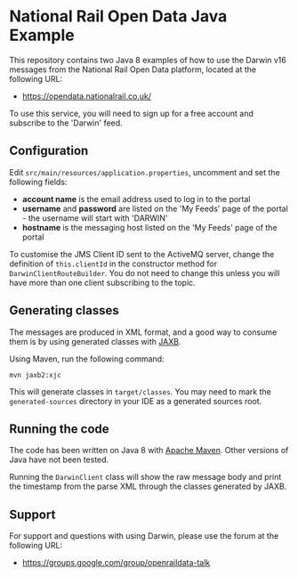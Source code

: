 National Rail Open Data Java Example
====================================

This repository contains two Java 8 examples of how to use the Darwin v16 messages
from the National Rail Open Data platform, located at the following URL:

* https://opendata.nationalrail.co.uk/

To use this service, you will need to sign up for a free account and subscribe
to the 'Darwin' feed.

Configuration
-------------

Edit `src/main/resources/application.properties`, uncomment and set the following fields:

* **account name** is the email address used to log in to the portal
* **username** and **password** are listed on the 'My Feeds' page of the portal - the username will start with 'DARWIN'
* **hostname** is the messaging host listed on the 'My Feeds' page of the portal

To customise the JMS Client ID sent to the ActiveMQ server, change the definition
of `this.clientId` in the constructor method for `DarwinClientRouteBuilder`. You
do not need to change this unless you will have more than one client subscribing
to the topic.

Generating classes
------------------

The messages are produced in XML format, and a good way to consume them is by
using generated classes with [JAXB](https://github.com/mojohaus/jaxb2-maven-plugin). 

Using Maven, run the following command:

`mvn jaxb2:xjc`

This will generate classes in `target/classes`.  You may need to mark the
`generated-sources` directory in your IDE as a generated sources root.

Running the code
----------------

The code has been written on Java 8 with [Apache Maven](https://maven.apache.org/).
Other versions of Java have not been tested.

Running the `DarwinClient` class will show the raw message body and print the
timestamp from the parse XML through the classes generated by JAXB.

Support
-------

For support and questions with using Darwin, please use the forum at the
following URL:
 
 * https://groups.google.com/group/openraildata-talk